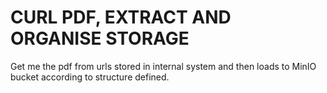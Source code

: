 # CURL PDF, EXTRACT AND ORGANISE STORAGE

Get me the pdf from urls stored in internal system and then loads to MinIO bucket according to structure defined.